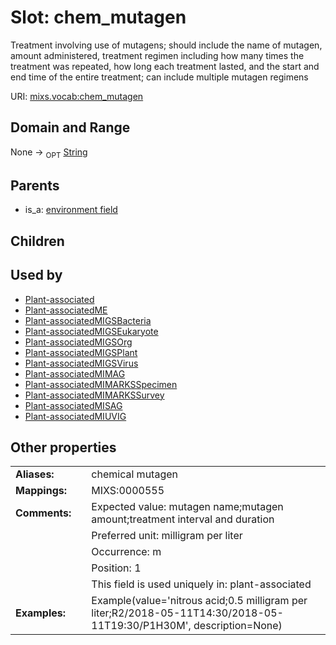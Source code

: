 
# Slot: chem_mutagen


Treatment involving use of mutagens; should include the name of mutagen, amount administered, treatment regimen including how many times the treatment was repeated, how long each treatment lasted, and the start and end time of the entire treatment; can include multiple mutagen regimens

URI: [mixs.vocab:chem_mutagen](https://w3id.org/mixs/vocab/chem_mutagen)


## Domain and Range

None ->  <sub>OPT</sub> [String](types/String.md)

## Parents

 *  is_a: [environment field](environment_field.md)

## Children


## Used by

 * [Plant-associated](Plant-associated.md)
 * [Plant-associatedME](Plant-associatedME.md)
 * [Plant-associatedMIGSBacteria](Plant-associatedMIGSBacteria.md)
 * [Plant-associatedMIGSEukaryote](Plant-associatedMIGSEukaryote.md)
 * [Plant-associatedMIGSOrg](Plant-associatedMIGSOrg.md)
 * [Plant-associatedMIGSPlant](Plant-associatedMIGSPlant.md)
 * [Plant-associatedMIGSVirus](Plant-associatedMIGSVirus.md)
 * [Plant-associatedMIMAG](Plant-associatedMIMAG.md)
 * [Plant-associatedMIMARKSSpecimen](Plant-associatedMIMARKSSpecimen.md)
 * [Plant-associatedMIMARKSSurvey](Plant-associatedMIMARKSSurvey.md)
 * [Plant-associatedMISAG](Plant-associatedMISAG.md)
 * [Plant-associatedMIUVIG](Plant-associatedMIUVIG.md)

## Other properties

|  |  |  |
| --- | --- | --- |
| **Aliases:** | | chemical mutagen |
| **Mappings:** | | MIXS:0000555 |
| **Comments:** | | Expected value: mutagen name;mutagen amount;treatment interval and duration |
|  | | Preferred unit: milligram per liter |
|  | | Occurrence: m |
|  | | Position: 1 |
|  | | This field is used uniquely in: plant-associated |
| **Examples:** | | Example(value='nitrous acid;0.5 milligram per liter;R2/2018-05-11T14:30/2018-05-11T19:30/P1H30M', description=None) |

